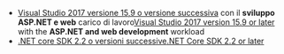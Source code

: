 * <span data-ttu-id="cc0f3-101">[Visual Studio 2017 versione 15,9 o versione successiva](https://visualstudio.microsoft.com/downloads/) con il **sviluppo ASP.NET e web** carico di lavoro</span><span class="sxs-lookup"><span data-stu-id="cc0f3-101">[Visual Studio 2017 version 15.9 or later](https://visualstudio.microsoft.com/downloads/) with the **ASP.NET and web development** workload</span></span>
* [<span data-ttu-id="cc0f3-102">.NET core SDK 2.2 o versioni successive</span><span class="sxs-lookup"><span data-stu-id="cc0f3-102">.NET Core SDK 2.2 or later</span></span>](https://www.microsoft.com/net/download/all)